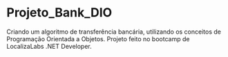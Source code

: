 # Projeto_Bank_DIO
Criando um algoritmo de transferência bancária, utilizando os conceitos de Programação Orientada a Objetos. Projeto feito no bootcamp de LocalizaLabs .NET Developer.
